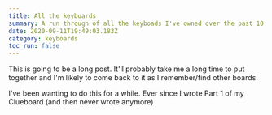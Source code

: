 ```yaml
---
title: All the keyboards
summary: A run through of all the keyboads I've owned over the past 10 years.
date: 2020-09-11T19:49:03.183Z
category: keyboards
toc_run: false
---
```

This is going to be a long post. It'll probably take me a long time to put together and I'm likely to come back to it as I remember/find other boards.

I've been wanting to do this for a while. Ever since I wrote Part 1 of my Clueboard (and then never wrote anymore)